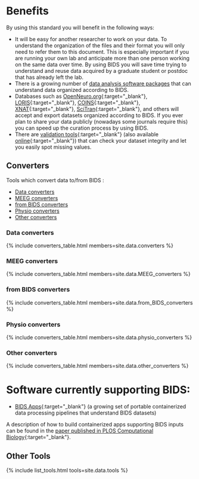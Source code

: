 ---
---

# Benefits

By using this standard you will benefit in the following ways:

- It will be easy for another researcher to work on your data. To understand the organization of the files and their format you will only need to refer them to this document. This is especially important if you are running your own lab and anticipate more than one person working on the same data over time. By using BIDS you will save time trying to understand and reuse data acquired by a graduate student or postdoc that has already left the lab.
- There is a growing number of [data analysis software packages](#software) that can understand data organized according to BIDS.
- Databases such as [OpenNeuro.org](http://openneuro.org){:target="_blank"}, [LORIS](http://www.loris.ca){:target="_blank"}, [COINS](https://coins.trendscenter.org){:target="_blank"}, [XNAT](https://central.xnat.org/){:target="_blank"}, [SciTran](https://scitran.github.io/){:target="_blank"}, and others will accept and export datasets organized according to BIDS. If you ever plan to share your data publicly (nowadays some journals require this) you can speed up the curation process by using BIDS.
- There are [validation tools](https://github.com/bids-standard/bids-validator){:target="_blank"} (also available [online](http://bids-standard.github.io/bids-validator/){:target="_blank"}) that can check your dataset integrity and let you easily spot missing values.

## Converters

Tools which convert data to/from BIDS : 
* [Data converters](#data-converters)
* [MEEG converters](#meeg-converters)
* [from BIDS converters](#from-bids-converters)
* [Physio converters](#physio-converters)
* [Other converters](#other-converters)

### Data converters

{% include converters_table.html members=site.data.converters %}

### MEEG converters

{% include converters_table.html members=site.data.MEEG_converters %}

### from BIDS converters

{% include converters_table.html members=site.data.from_BIDS_converters %}

### Physio converters

{% include converters_table.html members=site.data.physio_converters %}

### Other converters

{% include converters_table.html members=site.data.other_converters %}

# Software currently supporting BIDS:

- [BIDS Apps](http://bids-apps.neuroimaging.io){:target="_blank"} (a growing set of portable containerized data processing pipelines that understand BIDS datasets)

A description of how to build containerized apps supporting BIDS inputs can be found in the [paper published in PLOS Computational Biology](http://doi.org/10.1371/journal.pcbi.1005209){:target="_blank"}.

## Other Tools

{% include list_tools.html tools=site.data.tools %}
